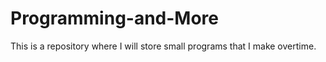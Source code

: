 # Programming-and-More
This is a repository where I will store small programs that I make overtime.
